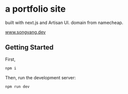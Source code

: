 # a portfolio site

built with next.js and Artisan UI. domain from namecheap.

www.songyang.dev

## Getting Started

First,

```bash
npm i
```

Then, run the development server:

```bash
npm run dev
```

